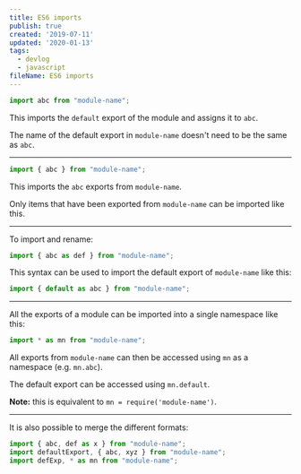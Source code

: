 ```yaml
---
title: ES6 imports
publish: true
created: '2019-07-11'
updated: '2020-01-13'
tags:
  - devlog
  - javascript
fileName: ES6 imports
---
```


```javascript
import abc from "module-name";
```

This imports the `default` export of the module and assigns it to `abc`.

The name of the default export in `module-name` doesn't need to be the same as `abc`.

---

```javascript
import { abc } from "module-name";
```

This imports the `abc` exports from `module-name`.

Only items that have been exported from `module-name` can be imported like this.

---

To import and rename:

```javascript
import { abc as def } from "module-name";
```

This syntax can be used to import the default export of `module-name` like this:

```javascript
import { default as abc } from "module-name";
```

---

All the exports of a module can be imported into a single namespace like this:

```javascript
import * as mn from "module-name";
```

All exports from `module-name` can then be accessed using `mn` as a namespace (e.g. `mn.abc`).

The default export can be accessed using `mn.default`.

**Note:** this is equivalent to `mn = require('module-name')`.

---

It is also possible to merge the different formats:
```javascript
import { abc, def as x } from "module-name";
import defaultExport, { abc, xyz } from "module-name";
import defExp, * as mn from "module-name";
```


